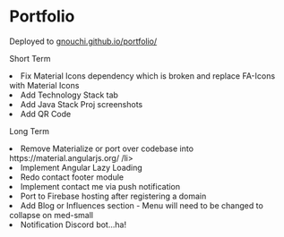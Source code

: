 # Portfolio 
Deployed to <a href="https://gnouchi.github.io/portfolio/"> gnouchi.github.io/portfolio/ </a>

Short Term 
<li> Fix Material Icons dependency which is broken and replace FA-Icons with Material Icons </li> 
<li> Add Technology Stack tab </li>
<li> Add Java Stack Proj screenshots </li>
<li> Add QR Code </li>


Long Term 
<li> Remove Materialize or port over codebase into https://material.angularjs.org/ /li>
<li> Implement Angular Lazy Loading </li>
<li> Redo contact footer module </li>
<li> Implement contact me via push notification </li>
<li> Port to Firebase hosting after registering a domain </li>
<li> Add Blog or Influences section - Menu will need to be changed to collapse on med-small </li>
<li> Notification Discord bot...ha! </li>
